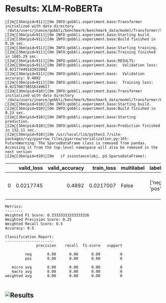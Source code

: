 # Results: XLM-RoBERTa
```
[2m[36m(pid=911)[0m INFO:gobbli.experiment.base:Transformer initialized with data directory '/data/users/jnance/gobbli/benchmark/benchmark_data/model/Transformer/5a35a362b75a477bbc3fa0f1d4b7b329'
[2m[36m(pid=911)[0m INFO:gobbli.experiment.base:Starting build.
[2m[36m(pid=911)[0m INFO:gobbli.experiment.base:Build finished in 0.16 sec.
[2m[36m(pid=911)[0m INFO:gobbli.experiment.base:Starting training.
[2m[36m(pid=911)[0m INFO:gobbli.experiment.base:Training finished in 1685.29 sec.
[2m[36m(pid=911)[0m INFO:gobbli.experiment.base:RESULTS:
[2m[36m(pid=911)[0m INFO:gobbli.experiment.base:  Validation loss: 0.02177449142932892
[2m[36m(pid=911)[0m INFO:gobbli.experiment.base:  Validation accuracy: 0.4892
[2m[36m(pid=911)[0m INFO:gobbli.experiment.base:  Training loss: 0.021700730556249617
[2m[36m(pid=910)[0m INFO:gobbli.experiment.base:Transformer initialized with data directory '/data/users/jnance/gobbli/benchmark/benchmark_data/model/Transformer/6c89be08abf54bfc983d6809e469f44e'
[2m[36m(pid=910)[0m INFO:gobbli.experiment.base:Starting build.
[2m[36m(pid=910)[0m INFO:gobbli.experiment.base:Build finished in 0.23 sec.
[2m[36m(pid=910)[0m INFO:gobbli.experiment.base:Starting prediction.
[2m[36m(pid=910)[0m INFO:gobbli.experiment.base:Prediction finished in 132.11 sec.
[2m[36m(pid=910)[0m /usr/local/lib/python3.7/site-packages/ray/pyarrow_files/pyarrow/serialization.py:165: FutureWarning: The SparseDataFrame class is removed from pandas. Accessing it from the top-level namespace will also be removed in the next version
[2m[36m(pid=910)[0m   if isinstance(obj, pd.SparseDataFrame):

```
|    |   valid_loss |   valid_accuracy |   train_loss | multilabel   | labels         | checkpoint                                                                                                                                                     | node_ip_address   | model_params                                                                   |
|---:|-------------:|-----------------:|-------------:|:-------------|:---------------|:---------------------------------------------------------------------------------------------------------------------------------------------------------------|:------------------|:-------------------------------------------------------------------------------|
|  0 |    0.0217745 |           0.4892 |    0.0217007 | False        | ['neg', 'pos'] | /data/users/jnance/gobbli/benchmark/benchmark_data/model/Transformer/5a35a362b75a477bbc3fa0f1d4b7b329/train/fe8dfe640bf244ffab350176432dce17/output/checkpoint | 172.80.10.2       | {'transformer_model': 'XLMRoberta', 'transformer_weights': 'xlm-roberta-base'} |
```
Metrics:
--------
Weighted F1 Score: 0.33333333333333326
Weighted Precision Score: 0.25
Weighted Recall Score: 0.5
Accuracy: 0.5

Classification Report:
----------------------
              precision    recall  f1-score   support

         neg       0.00      0.00      0.00         0
         pos       0.00      0.00      0.00         0

   micro avg       0.00      0.00      0.00         0
   macro avg       0.00      0.00      0.00         0
weighted avg       0.00      0.00      0.00         0


```

![Results](XLM-RoBERTa/plot.png)
---